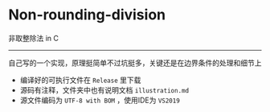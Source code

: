 # Non-rounding-division

非取整除法 in C

---

自己写的一个实现，原理挺简单不过坑挺多，关键还是在边界条件的处理和细节上

- 编译好的可执行文件在 `Release` 里下载
- 源码有注释，文件夹中也有说明文档 `illustration.md` 
- 源文件编码为 `UTF-8 with BOM` ，使用IDE为 `VS2019` 
